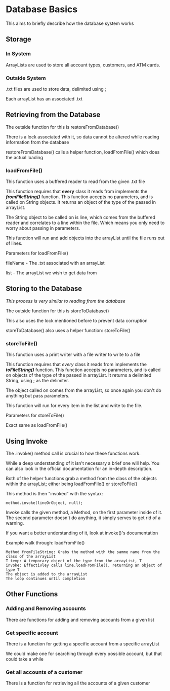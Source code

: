 # Database Basics
This aims to briefly describe how the database system works

## Storage
### In System
ArrayLists are used to store all account types, customers, and ATM cards.

### Outside System
.txt files are used to store data, delimited using ;

Each arrayList has an associated .txt

## Retrieving from the Database
The outside function for this is restoreFromDatabase()

There is a lock associated with it, so data cannot be altered while reading information from the database

restoreFromDatabase() calls a helper function, loadFromFile() which does the actual loading 

### loadFromFile()

This function uses a buffered reader to read from the given .txt file

This function requires that **every** class it reads from implements the ***fromFileString()*** function. This function accepts no parameters, and is called on String objects. It returns an object of the type of the passed in arrayList.

The String object to be called on is line, which comes from the buffered reader and correlates to a line within the file. Which means you only need to worry about passing in parameters.

This function will run and add objects into the arrayList until the file runs out of lines.

Parameters for loadFromFile()

fileName - The .txt associated with an arrayList

list - The arrayList we wish to get data from

## Storing to the Database
*This process is very similar to reading from the database*

The outside function for this is storeToDatabase()

This also uses the lock mentioned before to prevent data corruption

storeToDatabase() also uses a helper function: storeToFile()

### storeToFile()

This function uses a print writer with a file writer to write to a file

This function requires that *every* class it reads from implements the ***toFileString()*** function. This function accepts no parameters, and is called on objects of the type of the passed in arrayList. It returns a delimited String, using ; as the delimiter.

The object called on comes from the arrayList, so once again you don't do anything but pass parameters.

This function will run for every item in the list and write to the file.

Parameters for storeToFile()

Exact same as loadFromFile()

## Using Invoke
The .invoke() method call is crucial to how these functions work.

While a deep understanding of it isn't necessary a brief one will help. You can also look in the official documentation for an in-depth description.

Both of the helper functions grab a method from the class of the objects within the arrayList; either being loadFromFile() or storeToFile()

This method is then "invoked" with the syntax:

    method.invoke(lineOrObject, null);

Invoke calls the given method, a Method, on the first parameter inside of it. The second parameter doesn't do anything, it simply serves to get rid of a warning.

If you want a better understanding of it, look at invoke()'s documentation

Example walk through: loadFromFile()

    Method fromFileString: Grabs the method with the samme name from the class of the arrayList
    T temp: A temporary object of the type from the arrayList, T
    invoke: Effectivley calls line.loadFromFile(), returning an object of type T
    The object is added to the arrayList
    The loop continues until completion


## Other Functions
### Adding and Removing accounts
There are functions for adding and removing accounts from a given list

### Get specific account
There is a function for getting a specific account from a specific arrayList

We could make one for searching through every possible account, but that could take a while

### Get all accounts of a customer
There is a function for retrieving all the accounts of a given customer